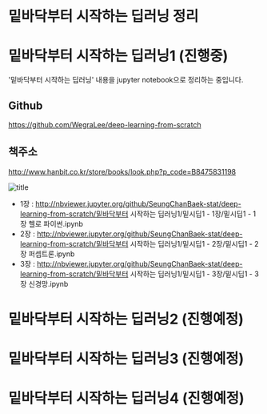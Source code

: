# 밑바닥부터 시작하는 딥러닝 정리
    
# 밑바닥부터 시작하는 딥러닝1 (진행중)
    
'밑바닥부터 시작하는 딥러닝' 내용을 jupyter notebook으로 정리하는 중입니다.
    
## Github
    
https://github.com/WegraLee/deep-learning-from-scratch
    
## 책주소

http://www.hanbit.co.kr/store/books/look.php?p_code=B8475831198
    
![title](http://www.hanbit.co.kr/data/books/B8475831198_l.jpg)
    
- 1장 : http://nbviewer.jupyter.org/github/SeungChanBaek-stat/deep-learning-from-scratch/밑바닥부터 시작하는 딥러닝1/밑시딥1 - 1장/밑시딥1 - 1장 헬로 파이썬.ipynb
- 2장 : http://nbviewer.jupyter.org/github/SeungChanBaek-stat/deep-learning-from-scratch/밑바닥부터 시작하는 딥러닝1/밑시딥1 - 2장/밑시딥1 - 2장 퍼셉트론.ipynb
- 3장 : http://nbviewer.jupyter.org/github/SeungChanBaek-stat/deep-learning-from-scratch/밑바닥부터 시작하는 딥러닝1/밑시딥1 - 3장/밑시딥1 - 3장 신경망.ipynb

# 밑바닥부터 시작하는 딥러닝2 (진행예정)
# 밑바닥부터 시작하는 딥러닝3 (진행예정)
# 밑바닥부터 시작하는 딥러닝4 (진행예정)
